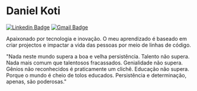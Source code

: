 # Daniel Koti 

[![Linkedin Badge](https://img.shields.io/badge/-Daniel%20Moniz-6633cc?style=flat-square&logo=Linkedin&logoColor=white&link=https://www.linkedin.com/in/daniel-moniz/)](https://www.linkedin.com/in/daniel-moniz/) 
[![Gmail Badge](https://img.shields.io/badge/-danielmoniz50@gmail.com-6633cc?style=flat-square&logo=Gmail&logoColor=white&link=mailto:danielmoniz50@gmail.com)](mailto:danielmoniz50@gmail.com)

Apaixonado por tecnologia e inovação.
O meu aprendizado é baseado em criar projectos e impactar a vida das pessoas por meio de linhas de código.

"Nada neste mundo supera a boa e velha persistência. Talento não supera. Nada mais comum que talentosos fracassados. Genialidade não supera. Gênios não reconhecidos é praticamente um clichê. Educação não supera. Porque o mundo é cheio de tolos educados. Persistência e determinação, apenas, são poderosas."


